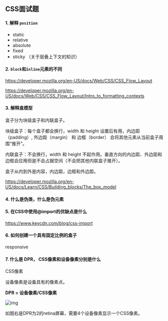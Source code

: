 ## CSS面试题

#### 1. 解释 `position`

- static
- relative
- absolute
- fixed
- sticky （关于层叠上下文的知识）

#### 2. `block`和`inline`元素的不同

https://developer.mozilla.org/en-US/docs/Web/CSS/CSS_Flow_Layout

https://developer.mozilla.org/en-US/docs/Web/CSS/CSS_Flow_Layout/Intro_to_formatting_contexts

#### 3. 解释盒模型

盒子分为块级盒子和内联盒子。

块级盒子：每个盒子都会换行，width 和 height 设置后有用，内边距（padding）, 外边距（margin） 和 边框（border） 会将其他元素从当前盒子周围“推开”。

内联盒子：不会换行，width 和 height 不起作用。垂直方向的内边距、外边距和边框会应用但是不会占据空间（不会把其他内联盒子推开）。



盒子从内到外是内容，内边距，边框和外边距。

https://developer.mozilla.org/en-US/docs/Learn/CSS/Building_blocks/The_box_model

#### 4. 什么是伪类，什么是伪元素

#### 5. 在CSS中使用@import的优缺点是什么

https://www.keycdn.com/blog/css-import

#### 6. 如何创建一个具有固定比例的盒子

responsive

#### 7. 什么是 DPR， CSS像素和设备像素分别是什么

CSS像素

设备像素是设备具有的像素点。

**DPR = 设备像素/CSS像素**

![img](https://www.minidiy.com/upload/20201216_15242135.png)

如图右是DPR为2的retina屏幕，需要4个设备像素显示一个CSS像素。